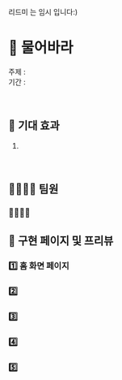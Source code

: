 
리드미 는 임시 입니다:)

# 📸 물어바라  

주제 :  <br>
기간 : 

</br>

## 📕 기대 효과

1.

</br>


## 👨‍👨‍👧‍👦 팀원


### 👨‍👨‍👧‍👦 




## 📌 구현 페이지 및 프리뷰

### 1️⃣ 홈 화면 페이지


### 2️⃣ 

### 3️⃣  

### 4️⃣

### 5️⃣ 


</br>

<!--
<div align="center">
  ![image]()
</div>
--!>

